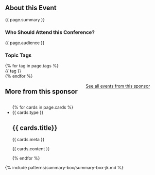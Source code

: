 <h2>About this Event</h2>
{{ page.summary }}

<h3>Who Should Attend this Conference?</h3>
{{ page.audience }}

<div class="tag-group">
<h3>Topic Tags</h3>
{% for tag in page.tags %}
<div class="usa-tag"> {{ tag }} </div>
{% endfor %}
</div>
<div class="events-related">
  <div class="more-from-sponsor" style="display: grid; grid-template-columns: auto auto;">
    <h2>More from this sponsor</h2>
    <div class="more-link" style="margin-top: 1rem;"><a href="#">See all events from this sponsor</a><i class="fa-kit fa-navigate-next"></i></div>
  </div>


<ul class="usa-card-group">
{% for cards in page.cards %}
  <li class="usa-card tablet:grid-col-5">
    <div class="usa-card__container event-card card-default">
    <span class="event_format"><i class="{{ cards.icon }}"></i> {{ cards.type }}</span>
      <div class="usa-card__header">
        <h2 class="usa-card__heading"> {{ cards.title}}
        </h2>
      </div>
      <div class="usa-card__body">
        <p>
          {{ cards.meta }}
        </p>
      </div>
      <div class="usa-card__footer">
        <p class="sponsor">{{ cards.content }}</p>
      </div>
    </div>
  </li>
  {% endfor %}
</ul>


</div>


{% include patterns/summary-box/summary-box-jk.md %} 

